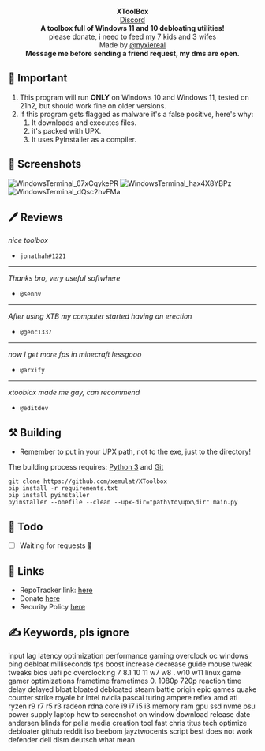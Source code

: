 <p align="center">
<strong>XToolBox</strong>
</br>
<a href="[https://discord.com/invite/sVRWsFYu7S](https://discord.gg/sSUzWhvB6d)">Discord</a>
</br>
<strong>A toolbox full of Windows 11 and 10 debloating utilities!</strong>
</br>
please donate, i need to feed my 7 kids and 3 wifes
</br>
Made by <a href="https://discord.com/users/1242567443742986373">@nyxiereal</a>
</br>
<strong>Message me before sending a friend request, my dms are open.</strong>
</br>

## 📑 Important
1. This program will run __ONLY__ on Windows 10 and Windows 11, tested on 21h2, but should work fine on older versions.
2. If this program gets flagged as malware it's a false positive, here's why:
    1. It downloads and executes files.
    2. it's packed with UPX.
    3. It uses PyInstaller as a compiler.

## 📸 Screenshots
![WindowsTerminal_67xCqykePR](https://github.com/xemulat/XToolbox/assets/98595166/ab0103be-2f5c-4191-b62c-5bfd127b419c)
![WindowsTerminal_hax4X8YBPz](https://github.com/xemulat/XToolbox/assets/98595166/e8936ec7-4337-4291-869c-46e26589b984)
![WindowsTerminal_dQsc2hvFMa](https://github.com/xemulat/XToolbox/assets/98595166/5f0dc069-df08-4dd0-a6c0-8c5fdedbe0cc)

## 🖊️ Reviews
*nice toolbox*

- `jonathah#1221`

------

*Thanks bro, very useful softwhere*

- `@sennv`

------

*After using XTB my computer started having an erection*

- `@genc1337`

------

*now I get more fps in minecraft lessgooo*

- `@arxify`

------

*xtooblox made me gay, can recommend*

- `@editdev`

## ⚒️ Building
- Remember to put in your UPX path, not to the exe, just to the directory!

The building process requires: [Python 3](https://www.python.org/downloads/) and [Git](https://git-scm.com/downloads)
```
git clone https://github.com/xemulat/XToolbox
pip install -r requirements.txt
pip install pyinstaller
pyinstaller --onefile --clean --upx-dir="path\to\upx\dir" main.py
```

## 📌 Todo
- [ ] Waiting for requests 🚎

## 🔗 Links
- RepoTracker link: [here](https://repo-tracker.com/r/gh/xemulat/XToolBox)
- Donate [here](https://rentry.org/HowToSupportXem)
- Security Policy [here](https://github.com/xemulat/XToolBox/blob/main/SECURITY.md)

## ✍️ Keywords, pls ignore
input lag latency optimization performance gaming overclock oc windows ping debloat milliseconds fps boost increase decrease guide mouse tweak tweaks bios uefi pc overclocking 7 8.1 10 11 w7 w8 . w10 w11 linux game gamer optimizations frametime frametimes 0. 1080p 720p reaction time delay delayed bloat bloated debloated steam battle origin epic games quake counter strike royale br intel nvidia pascal turing ampere reflex amd ati ryzen r9 r7 r5 r3 radeon rdna core i9 i7 i5 i3 memory ram gpu ssd nvme psu power supply laptop how to screenshot on window download release date andersen blinds for pella media creation tool fast chris titus tech optimize debloater github reddit iso beebom jayztwocents script best does not work defender dell dism deutsch what mean 
